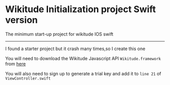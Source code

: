 # Wikitude Initialization project Swift version
The minimum start-up project for wikitude IOS swift

---

I found a starter project but it crash many times,so I create this one

You will need to download the Wikitude Javascript API `Wikitude.framework` from [here](http://www.wikitude.com/download/)

You will also need to sign up to generate a trial key and add it to `line 21` of `ViewController.swift`